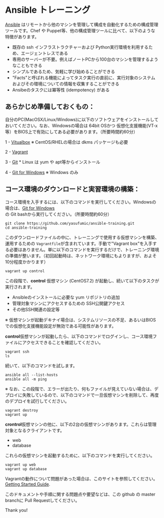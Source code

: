 # Ansible トレーニング
[Ansible](http://docs.ansible.com/ansible/) はリモートから他のマシンを管理して構成を自動化するための構成管理ツールです。Chef や Puppet等、他の構成管理ツールに比べて、以下のような特徴があります。

- 既存の ssh インフラストラクチャーおよび Python実行環境を利用するため、エージェントレスである
- 専用のサーバーが不要。例えばノートPCから100台のマシンを管理するようなこともできる
- シンプルであるため、気軽に学び始めることができる
- "Facts"と呼ばれる機能によってタスク実行の直前に、実行対象のシステムおよびその環境についての情報を収集することができる
- Ansibeのタスクには冪等性 (idempotency) がある

あらかじめ準備しておくもの：
------------------------------
自分のPC(MacOSX/Linux/Windows)に以下のソフトウェアをインストールしておいてください。なお、Windowsの場合は 64bit OSかつ 仮想化支援機能(VT-x等）をBIOS上で有効にしてある必要があります。（所要時間約60分）

 1 - [Vitualbox](https://www.virtualbox.org/wiki/Downloads)    ※ CentOS/RHELの場合は dkms パッケージも必要

 2 - [Vagrant](https://www.vagrantup.com) 
 
 3 - [Git](https://git-scm.com/downloads)    * Linux は yum や apt等からインストール
 
 4 - [Git for Windows](https://git-scm.com/download/win)    ※ Windows のみ

コース環境のダウンロードと実習環境の構築：
-----------------------
コース環境を入手するには、以下のコマンドを実行してください。Windowsの場合は、[Git for Windows](https://git-scm.com/download/win)の Git bashから実行してください。（所要時間約60分）

```shell
git clone https://github.com/yasufumic/ansible-training.git
cd ansible-training
```

このダウンロードファイルの中に、トレーニングで使用する仮想マシンを構築、運用するための `Vagrantfile`が含まれています。手動で"Vagrant box"を入手する必要はありません。単に以下のコマンドを実行するだけで、トレーニング環境の準備が整います。（初回起動時は、ネットワーク環境にもよりますが、およそ10分程度かかります）
```shell
vagrant up control
```
この段階で、**control** 仮想マシン (CentOS7.2) が起動し、続いて以下のタスクが実行されます。
- Ansibleのインストールに必要な yum リポジトリの追加
- 管理対象マシンにアクセスするための SSH公開鍵アクセス
- その他SSH関連の設定等

 ※ 仮想マシンが起動デキナイ場合は、システムリソースの不足、あるいはBIOSでの仮想化支援機能設定が無効である可能性があります。

**control**仮想マシンが起動したら、以下のコマンドでログインし、コース環境ファイルにアクセスできることを確認してください。
```
vagrant ssh
ls
```
続いて、以下のコマンドを試します。
```
ansible all --list-hosts
ansible all -m ping
```

 ※ なお、この段階で、エラーが出たり、何もファイルが見えていない場合は、デプロイに失敗しているので、以下のコマンドで一旦仮想マシンを削除して、再度のデプロイを試行してください。


```
vagrant destroy
vagrant up
```

**crontrol**仮想マシンの他に、以下の2台の仮想マシンがあります。これらは管理対象となるクライアントです。

- web
- database

これらの仮想マシンを起動するために、以下のコマンドを実行してください。
```
vagrant up web
vagrant up database
```
Vagrantの動作について問題があった場合は、このサイトを参照してください。 [Getting Started Guide](http://docs.vagrantup.com/v2/getting-started/index.html).

このドキュメントや手順に関する問題点や要望などは、この github の master branchに Pull Requestしてください。

Thank you!
